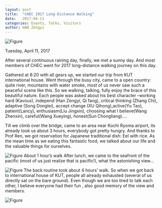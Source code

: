 ```yaml
---
layout: post
title:  "CHEC 2017 Long-Distance Walking"
date:   2017-04-11
categories: Events, Talks, Visitors
author: HAN Zengyi
---
```





![Figure](https://farm3.staticflickr.com/2948/34042363135_c7f62575cc_c.jpg)

Tuesday, April 11, 2017

After several continuous raining day, finally, we met a sunny day. And most members of CHEC went for 2017 long-distance walking journey on this day.    

Gathered at 8:20 with all gears up, we started our trip from KUT international house. Went through the busy city, came to a open country: quite river, mountains with water smoke, most of us never saw such a peaceful scene like this. So we walking, talking, fully enjoy the brace of this beautiful nature. Each people was asked about his best character –working hard (Kavous), independ (Han Zengyi, Qi fang), critical thinking (Zhang Chi), adaptive (Song Donglei), accept change (XU Qihong),active(Yu Tao), patient(Lancy), enthusiasm(Liu Jingxin), choosing what I believe(Wang Zhenxin), careful(Wang Xueying), honest(Sun Chongliang)….

Till we climb over the bridge, came to an area near Kochi Ryoma airport, its already took us about 3 hours, everybody got pretty hungry. And thanks to Prof Ren, we got reservation for Japanese traditional dish: Eel with rice. As the mean time as we eating this fantastic food, we talked about our life and the valuable things for ourselves.

![Figure](https://farm3.staticflickr.com/2919/33854777071_e9f8de19cb_c.jpg)
About 1 hour’s walk After lunch, we came to the seafront of the pacific (most of us just realize that is pacific!), what the astonishing view…

![Figure](https://farm3.staticflickr.com/2900/33854772901_08e2621986_c.jpg)
The back routine took about 4 hours’ walk. So when we got back to international house of KUT, people all already exhausted (several of us directly sat on the bare ground). Even though we are too tired to talk each other, I believe everyone had their fun , also good memory of the view and members.

![Figure](https://farm1.staticflickr.com/962/27382796887_07f40ed02e_c.jpg)


